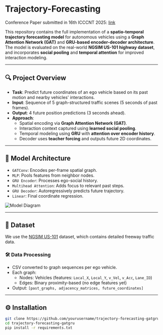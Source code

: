 # Trajectory-Forecasting

Conference Paper submitted in 16th ICCCNT 2025: [link](https://drive.google.com/file/d/1DN9Fm6LfY6LFSSxkDiC4ZIL2E9_9n4uq/view?usp=sharing)


This repository contains the full implementation of a **spatio-temporal trajectory forecasting model** for autonomous vehicles using a **Graph Attention Network (GAT)** and **GRU-based encoder-decoder architecture**. The model is evaluated on the real-world **NGSIM US-101 highway dataset**, and incorporates **social pooling** and **temporal attention** for improved interaction modeling.

---

## 🔍 Project Overview

- **Task**: Predict future coordinates of an ego vehicle based on its past motion and nearby vehicles' interactions.
- **Input**: Sequence of 5 graph-structured traffic scenes (5 seconds of past frames).
- **Output**: 4 future position predictions (3 seconds ahead).
- **Approach**:
  - Spatial encoding via **Graph Attention Network (GAT)**.
  - Interaction context captured using **learned social pooling**.
  - Temporal modeling using **GRU** with **attention over encoder history**.
  - Decoder uses **teacher forcing** and outputs future 2D coordinates.

---

## 🧠 Model Architecture

- `GATConv`: Encodes per-frame spatial graph.
- `MLP`: Pools features from neighbor nodes.
- `GRU Encoder`: Processes ego-social history.
- `Multihead Attention`: Adds focus to relevant past steps.
- `GRU Decoder`: Autoregressively predicts future trajectory.
- `Linear`: Final coordinate regression.

![Model Diagram](docs/model_architecture.png)

---

## 📁 Dataset

We use the [NGSIM US-101](https://ops.fhwa.dot.gov/trafficanalysistools/ngsim.htm) dataset, which contains detailed freeway traffic data.

### 🛠 Data Processing

- CSV converted to graph sequences per ego vehicle.
- Each graph:
  - Nodes: Vehicles (features: `Local_X`, `Local_Y`, `v_Vel`, `v_Acc`, `Lane_ID`)
  - Edges: Binary proximity-based (no edge features yet)
- Output: `[past_graphs, adjacency_matrices, future_coordinates]`

---

## ⚙️ Installation

```bash
git clone https://github.com/yourusername/trajectory-forecasting-gatgru.git
cd trajectory-forecasting-gatgru
pip install -r requirements.txt

